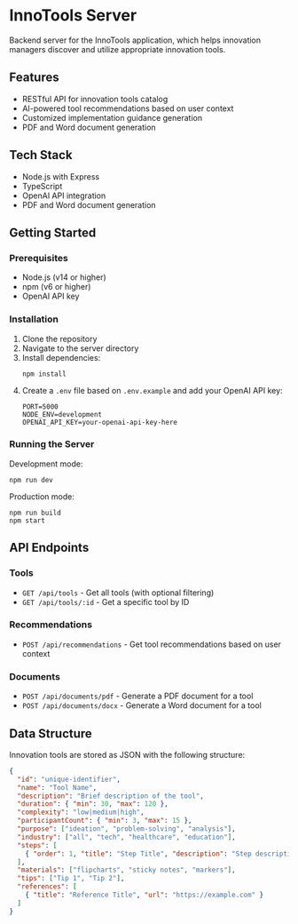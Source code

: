 # InnoTools Server

Backend server for the InnoTools application, which helps innovation managers discover and utilize appropriate innovation tools.

## Features

- RESTful API for innovation tools catalog
- AI-powered tool recommendations based on user context
- Customized implementation guidance generation
- PDF and Word document generation

## Tech Stack

- Node.js with Express
- TypeScript
- OpenAI API integration
- PDF and Word document generation

## Getting Started

### Prerequisites

- Node.js (v14 or higher)
- npm (v6 or higher)
- OpenAI API key

### Installation

1. Clone the repository
2. Navigate to the server directory
3. Install dependencies:
   ```
   npm install
   ```
4. Create a `.env` file based on `.env.example` and add your OpenAI API key:
   ```
   PORT=5000
   NODE_ENV=development
   OPENAI_API_KEY=your-openai-api-key-here
   ```

### Running the Server

Development mode:
```
npm run dev
```

Production mode:
```
npm run build
npm start
```

## API Endpoints

### Tools

- `GET /api/tools` - Get all tools (with optional filtering)
- `GET /api/tools/:id` - Get a specific tool by ID

### Recommendations

- `POST /api/recommendations` - Get tool recommendations based on user context

### Documents

- `POST /api/documents/pdf` - Generate a PDF document for a tool
- `POST /api/documents/docx` - Generate a Word document for a tool

## Data Structure

Innovation tools are stored as JSON with the following structure:

```json
{
  "id": "unique-identifier",
  "name": "Tool Name",
  "description": "Brief description of the tool",
  "duration": { "min": 30, "max": 120 },
  "complexity": "low|medium|high",
  "participantCount": { "min": 3, "max": 15 },
  "purpose": ["ideation", "problem-solving", "analysis"],
  "industry": ["all", "tech", "healthcare", "education"],
  "steps": [
    { "order": 1, "title": "Step Title", "description": "Step description" }
  ],
  "materials": ["flipcharts", "sticky notes", "markers"],
  "tips": ["Tip 1", "Tip 2"],
  "references": [
    { "title": "Reference Title", "url": "https://example.com" }
  ]
}
``` 
